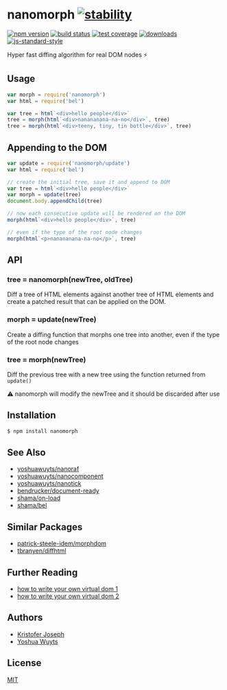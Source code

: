 # nanomorph [![stability][0]][1]
[![npm version][2]][3] [![build status][4]][5] [![test coverage][6]][7]
[![downloads][8]][9] [![js-standard-style][10]][11]

Hyper fast diffing algorithm for real DOM nodes :zap:

## Usage
```js
var morph = require('nanomorph')
var html = require('bel')

var tree = html`<div>hello people</div>`
tree = morph(html`<div>nanananana-na-no</div>`, tree)
tree = morph(html`<div>teeny, tiny, tin bottle</div>`, tree)
```

## Appending to the DOM
```js
var update = require('nanomorph/update')
var html = require('bel')

// create the initial tree, save it and append to DOM
var tree = html`<div>hello people</div>`
var morph = update(tree)
document.body.appendChild(tree)

// now each consecutive update will be rendered on the DOM
morph(html`<div>hello people</div>`, tree)

// even if the type of the root node changes
morph(html`<p>nanananana-na-no</p>`, tree)
```

## API
### tree = nanomorph(newTree, oldTree)
Diff a tree of HTML elements against another tree of HTML elements and create
a patched result that can be applied on the DOM.

### morph = update(newTree)
Create a diffing function that morphs one tree into another, even if the type
of the root node changes

### tree = morph(newTree)
Diff the previous tree with a new tree using the function returned from
`update()`

:warning: nanomorph will modify the newTree and it should be discarded after use

## Installation
```sh
$ npm install nanomorph
```

## See Also
- [yoshuawuyts/nanoraf](https://github.com/yoshawuyts/nanoraf)
- [yoshuawuyts/nanocomponent](https://github.com/yoshuawuyts/nanocomponent)
- [yoshuawuyts/nanotick](https://github.com/yoshuawuyts/nanotick)
- [bendrucker/document-ready](https://github.com/bendrucker/document-ready)
- [shama/on-load](https://github.com/shama/on-load)
- [shama/bel](https://github.com/shama/bel)

## Similar Packages
- [patrick-steele-idem/morphdom](https://github.com/patrick-steele-idem/morphdom)
- [tbranyen/diffhtml](https://github.com/tbranyen/diffhtml)

## Further Reading
- [how to write your own virtual dom 1][own-vdom-1]
- [how to write your own virtual dom 2][own-vdom-2]

## Authors
- [Kristofer Joseph](https://github.com/kristoferjoseph)
- [Yoshua Wuyts](https://github.com/yoshuawuyts)

## License
[MIT](https://tldrlegal.com/license/mit-license)

[0]: https://img.shields.io/badge/stability-experimental-orange.svg?style=flat-square
[1]: https://nodejs.org/api/documentation.html#documentation_stability_index
[2]: https://img.shields.io/npm/v/nanomorph.svg?style=flat-square
[3]: https://npmjs.org/package/nanomorph
[4]: https://img.shields.io/travis/yoshuawuyts/nanomorph/master.svg?style=flat-square
[5]: https://travis-ci.org/yoshuawuyts/nanomorph
[6]: https://img.shields.io/codecov/c/github/yoshuawuyts/nanomorph/master.svg?style=flat-square
[7]: https://codecov.io/github/yoshuawuyts/nanomorph
[8]: http://img.shields.io/npm/dm/nanomorph.svg?style=flat-square
[9]: https://npmjs.org/package/nanomorph
[10]: https://img.shields.io/badge/code%20style-standard-brightgreen.svg?style=flat-square
[11]: https://github.com/feross/standard

[mt]: https://en.wikipedia.org/wiki/Merkle_tree
[own-vdom-1]: https://medium.com/@deathmood/how-to-write-your-own-virtual-dom-ee74acc13060
[own-vdom-2]: https://medium.com/@deathmood/write-your-virtual-dom-2-props-events-a957608f5c76
